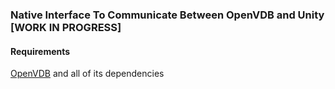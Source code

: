 ### Native Interface To Communicate Between OpenVDB and Unity [WORK IN PROGRESS]

#### Requirements
[OpenVDB](https://github.com/AcademySoftwareFoundation/openvdb) and all of its dependencies